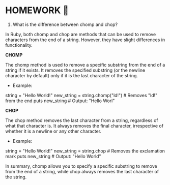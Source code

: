 # HOMEWORK   :blue_book:

1. What is the difference between chomp and chop?

In Ruby, both chomp and chop are methods that can be used to remove characters from the end of a string. However, they have slight differences in functionality.

**CHOMP**

The chomp method is used to remove a specific substring from the end of a string if it exists. It removes the specified substring (or the newline character by default) only if it is the last character of the string.

* Example:

string = "Hello World!"
new_string = string.chomp("ld!")  # Removes "ld!" from the end
puts new_string  # Output: "Hello Worl"


**CHOP**

The chop method removes the last character from a string, regardless of what that character is. It always removes the final character, irrespective of whether it is a newline or any other character.

* Example:

string = "Hello World!"
new_string = string.chop  # Removes the exclamation mark
puts new_string  # Output: "Hello World"

In summary, chomp allows you to specify a specific substring to remove from the end of a string, while chop always removes the last character of the string.
